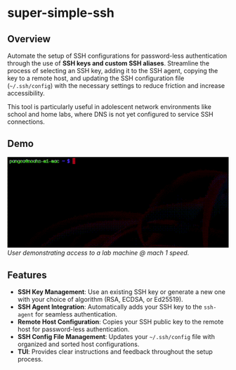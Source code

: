 # super-simple-ssh
## Overview

Automate the setup of SSH configurations for password-less authentication through the use of **SSH keys and custom SSH aliases**. Streamline the process of selecting an SSH key, adding it to the SSH agent, copying the key to a remote host, and updating the SSH configuration file (`~/.ssh/config`) with the necessary settings to reduce friction and increase accessibility.

This tool is particularly useful in adolescent network environments like school and home labs, where DNS is not yet configured to service SSH connections. 

## Demo

![super-simple-ssh Demo](assets/auth.gif) *User demonstrating access to a lab machine @ mach 1 speed.*
## Features

- **SSH Key Management**: Use an existing SSH key or generate a new one with your choice of algorithm (RSA, ECDSA, or Ed25519).
- **SSH Agent Integration**: Automatically adds your SSH key to the `ssh-agent` for seamless authentication.
- **Remote Host Configuration**: Copies your SSH public key to the remote host for password-less authentication.
- **SSH Config File Management**: Updates your `~/.ssh/config` file with organized and sorted host configurations.
- **TUI**: Provides clear instructions and feedback throughout the setup process.
  
